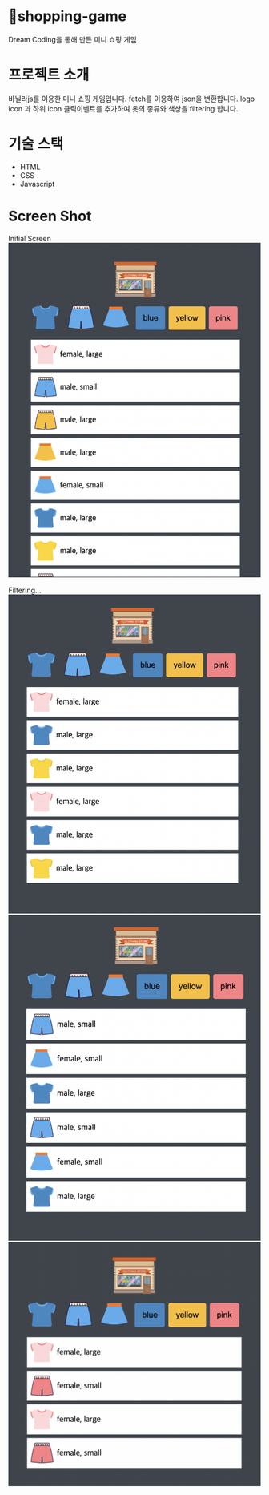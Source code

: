 # 🛒shopping-game
Dream Coding을 통해 만든 미니 쇼핑 게임 

# 프로젝트 소개 
바닐라js를 이용한 미니 쇼핑 게임입니다. 
fetch를 이용하여 json을 변환합니다. 
logo icon 과 하위 icon 클릭이벤트를 추가하여 옷의 종류와 색상을 filtering 합니다.

# 기술 스택 
<ul>
    <li>HTML</li>
    <li>CSS</li>
    <li>Javascript</li>
</ul>

# Screen Shot 
Initial Screen
<img src="img/screenshot1.png">

Filtering...
<img src="img/screenshot2.png">
<img src="img/screenshot3.png">
<img src="img/screenshot4.png">


